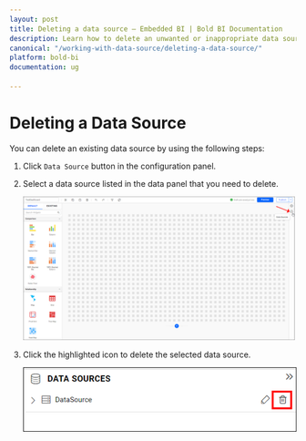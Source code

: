 ```yaml
---
layout: post
title: Deleting a data source – Embedded BI | Bold BI Documentation
description: Learn how to delete an unwanted or inappropriate data source associated with a dashboard in Bold BI Embedded.
canonical: "/working-with-data-source/deleting-a-data-source/"
platform: bold-bi
documentation: ug

---
```


# Deleting a Data Source

You can delete an existing data source by using the following steps:

1. Click `Data Source` button in the configuration panel.

2. Select a data source listed in the data panel that you need to delete.

   ![Data button](/static/assets/working-with-datasource/images/databutton.png)

3. Click the highlighted icon to delete the selected data source.

   ![Delete data icon](/static/assets/working-with-datasource/images/deletedataicon.png)

